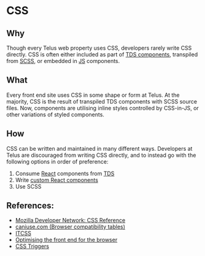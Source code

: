 # CSS

## Why

Though every Telus web property uses CSS, developers rarely write CSS directly. CSS is often either included as part of [TDS components](http://tds.telus.com/), transpiled from [SCSS](./scss.md), or embedded in [JS](./javascript.md) components.

## What

Every front end site uses CSS in some shape or form at Telus. At the majority, CSS is the result of transpiled TDS components with SCSS source files. Now, components are utilising inline styles controlled by CSS-in-JS, or other variations of styled components.

## How

CSS can be written and maintained in many different ways. Developers at Telus are discouraged from writing CSS directly, and to instead go with the following options in order of preference:

1. Consume [React](./react.md) components from [TDS](http://tds.telus.com/)
2. Write [custom React components](./react.md#how)
3. Use SCSS

## References:
- [Mozilla Developer Network: CSS Reference](https://developer.mozilla.org/en-US/docs/Web/CSS/Reference)
- [caniuse.com (Browser compatibility tables)](http://caniuse.com/) 
- [ITCSS](http://www.creativebloq.com/web-design/manage-large-css-projects-itcss-101517528)
- [Optimising the front end for the browser](https://dev.to/sanjsanj/optimising-the-front-end-for-thebrowser)
- [CSS Triggers](https://csstriggers.com/)
